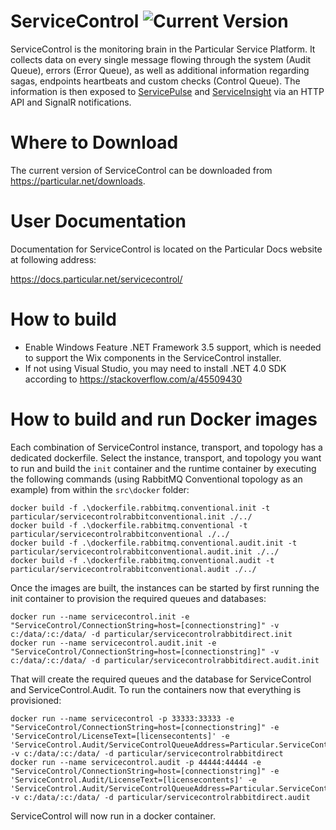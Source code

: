 ServiceControl ![Current Version](https://img.shields.io/github/release/particular/servicecontrol.svg?style=flat&label=current%20version)
=====================

ServiceControl is the monitoring brain in the Particular Service Platform. It collects data on every single message flowing through the system (Audit Queue), errors (Error Queue), as well as additional information regarding sagas, endpoints heartbeats and custom checks (Control Queue). The information is then exposed to [ServicePulse](https://particular.net/servicepulse) and [ServiceInsight](https://particular.net/serviceinsight) via an HTTP API and SignalR notifications.

Where to Download
=====================

The current version of ServiceControl can be downloaded from https://particular.net/downloads.

User Documentation
=====================

Documentation for ServiceControl is located on the Particular Docs website at following address:

https://docs.particular.net/servicecontrol/

How to build
============

- Enable Windows Feature .NET Framework 3.5 support, which is needed to support the Wix components in the ServiceControl installer.
- If not using Visual Studio, you may need to install .NET 4.0 SDK according to https://stackoverflow.com/a/45509430


How to build and run Docker images
====================================

Each combination of ServiceControl instance, transport, and topology has a dedicated dockerfile. Select the instance, transport, and topology you want to run and build the `init` container and the runtime container by executing the following commands (using RabbitMQ Conventional topology as an example) from within the `src\docker` folder:

```
docker build -f .\dockerfile.rabbitmq.conventional.init -t particular/servicecontrolrabbitconventional.init ./../
docker build -f .\dockerfile.rabbitmq.conventional -t particular/servicecontrolrabbitconventional ./../
docker build -f .\dockerfile.rabbitmq.conventional.audit.init -t particular/servicecontrolrabbitconventional.audit.init ./../
docker build -f .\dockerfile.rabbitmq.conventional.audit -t particular/servicecontrolrabbitconventional.audit ./../
```

Once the images are built, the instances can be started by first running the init container to provision the required queues and databases:

```
docker run --name servicecontrol.init -e "ServiceControl/ConnectionString=host=[connectionstring]" -v c:/data/:c:/data/ -d particular/servicecontrolrabbitdirect.init
docker run --name servicecontrol.audit.init -e "ServiceControl/ConnectionString=host=[connectionstring]" -v c:/data/:c:/data/ -d particular/servicecontrolrabbitdirect.audit.init
```

That will create the required queues and the database for ServiceControl and ServiceControl.Audit. To run the containers now that everything is provisioned:

```
docker run --name servicecontrol -p 33333:33333 -e "ServiceControl/ConnectionString=host=[connectionstring]" -e 'ServiceControl/LicenseText=[licensecontents]' -e 'ServiceControl.Audit/ServiceControlQueueAddress=Particular.ServiceControl' -v c:/data/:c:/data/ -d particular/servicecontrolrabbitdirect
docker run --name servicecontrol.audit -p 44444:44444 -e "ServiceControl/ConnectionString=host=[connectionstring]" -e 'ServiceControl.Audit/LicenseText=[licensecontents]' -e 'ServiceControl.Audit/ServiceControlQueueAddress=Particular.ServiceControl' -v c:/data/:c:/data/ -d particular/servicecontrolrabbitdirect.audit
```

ServiceControl will now run in a docker container.
